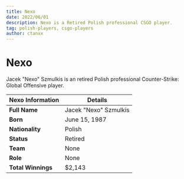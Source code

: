 ```yaml
---
title: Nexo
date: 2022/06/01
description: Nexo is a Retired Polish professional CSGO player.
tag: polish-players, csgo-players
author: ctanxx
---
```


# Nexo

Jacek "Nexo" Szmulkis is an retired Polish professional Counter-Strike: Global Offensive player.

| **Nexo Information** | **Details**          |
| -------------------- | -------------------- |
| **Full Name**       | Jacek "Nexo" Szmulkis |
| **Born**            | June 15, 1987         |
| **Nationality**     | Polish                |
| **Status**          | Retired               |
| **Team**            | None                  |
| **Role**            | None	              |
| **Total Winnings**  | $2,143                |   